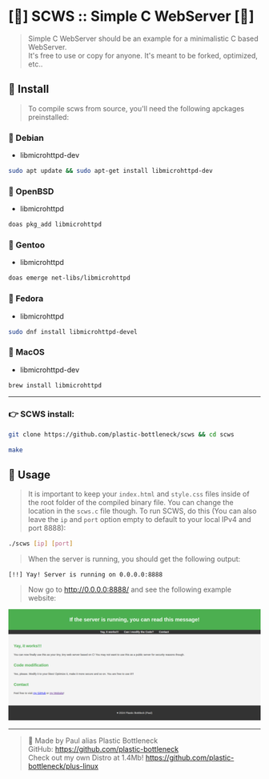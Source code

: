 # [🌲] SCWS :: Simple C WebServer [🌲]
> Simple C WebServer should be an example for a minimalistic C based WebServer.  
> It's free to use or copy for anyone. It's meant to be forked, optimized, etc..

## 🔧 Install

> To compile scws from source, you'll need the following apckages preinstalled:

### 📌 Debian
-  libmicrohttpd-dev
```bash
sudo apt update && sudo apt-get install libmicrohttpd-dev
```
### 📌 OpenBSD
-  libmicrohttpd
```bash
doas pkg_add libmicrohttpd
```
### 📌 Gentoo
-  libmicrohttpd
```bash
doas emerge net-libs/libmicrohttpd
```
### 📌 Fedora
-  libmicrohttpd
```bash
sudo dnf install libmicrohttpd-devel
```
### 📌 MacOS
-  libmicrohttpd-dev
```bash
brew install libmicrohttpd
```
---  
### 👉 SCWS install:
```bash
git clone https://github.com/plastic-bottleneck/scws && cd scws
```
```bash
make
```

## 🔧 Usage
> It is important to keep your `index.html` and `style.css` files inside of the root folder of the compiled binary file. You can change the location in the `scws.c` file though.
> To run SCWS, do this (You can also leave the `ip` and `port` option empty to default to your local IPv4 and port 8888):
```bash
./scws [ip] [port]
```
> When the server is running, you should get the following output:
```
[!!] Yay! Server is running on 0.0.0.0:8888
```
> Now go to http://0.0.0.0:8888/ and see the following example website:

![plus](https://github.com/plastic-bottleneck/scws/blob/main/scws_example_webpage.png)

---

> 🍪 Made by Paul alias Plastic Bottleneck  
> GitHub: https://github.com/plastic-bottleneck  
> Check out my own Distro at 1.4Mb! https://github.com/plastic-bottleneck/plus-linux
